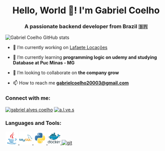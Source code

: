 <h1 align="center">Hello, World 👋! I'm Gabriel Coelho</h1>
<h3 align="center">A passionate backend developer from Brazil 🇧🇷</h3>

![Gabriel Coelho GitHub stats](https://github-readme-stats.vercel.app/api?username=DevGabrielC&show_icons=true&theme=dracula)

- 🔭 I’m currently working on [Lafaete Locações](https://www.lafaetelocacao.com.br/)

- 🌱 I’m currently learning **programming logic on udemy and studying Database at Puc Minas - MG**

- 👯 I’m looking to collaborate on **the company grow**

- 📫 How to reach me **gabrielcoelho20003@gmail.com**

<h3 align="left">Connect with me:</h3>
<p align="left">
<a href="https://linkedin.com/in/gabriel alves coelho" target="blank"><img align="center" src="https://raw.githubusercontent.com/rahuldkjain/github-profile-readme-generator/master/src/images/icons/Social/linked-in-alt.svg" alt="gabriel alves coelho" height="30" width="40" /></a>
<a href="https://instagram.com/a.l.ve.s" target="blank"><img align="center" src="https://raw.githubusercontent.com/rahuldkjain/github-profile-readme-generator/master/src/images/icons/Social/instagram.svg" alt="a.l.ve.s" height="30" width="40" /></a>
</p>

<h3 align="left">Languages and Tools:</h3>
<p align="left">  
<a href="https://www.java.com" target="_blank" rel="noreferrer"> <img src="https://raw.githubusercontent.com/devicons/devicon/master/icons/java/java-original.svg" alt="java" width="40" height="40"/> </a>
<a href="https://www.mysql.com/" target="_blank" rel="noreferrer"> <img src="https://raw.githubusercontent.com/devicons/devicon/master/icons/mysql/mysql-original-wordmark.svg" alt="mysql" width="40" height="40"/> </a>
<a href="https://www.python.org" target="_blank" rel="noreferrer"> <img src="https://raw.githubusercontent.com/devicons/devicon/master/icons/python/python-original.svg" alt="python" width="40" height="40"/> </a>
<a href="https://www.docker.com/" target="_blank" rel="noreferrer"> <img src="https://raw.githubusercontent.com/devicons/devicon/master/icons/docker/docker-original-wordmark.svg" alt="docker" width="40" height="40"/> </a>
<a href="https://git-scm.com/" target="_blank" rel="noreferrer"> <img src="https://www.vectorlogo.zone/logos/git-scm/git-scm-icon.svg" alt="git" width="40" height="40"/> </a> </p>
